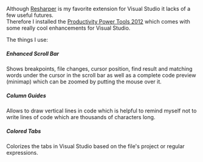 <!--
Title:"Productivity Power Tools 2012 for Visual Studio",
Date:"2014-09-04T20:05+0200",
Tags:"C#,.NET,Visual Studio",
PreviewLength:"345"
-->
Although [Resharper](http://www.jetbrains.com/resharper/) is my favorite extension for Visual Studio it lacks of a few useful futures.  
Therefore I installed the [Productivity Power Tools 2012](http://visualstudiogallery.msdn.microsoft.com/3a96a4dc-ba9c-4589-92c5-640e07332afd) which comes with some really cool enhancements for Visual Studio.

The things I use:

##### Enhanced Scroll Bar
Shows breakpoints, file changes, cursor position, find result and matching words under the cursor in the scroll bar as well as a complete code preview (minimap) which can be zoomed by putting the mouse over it.
##### Column Guides
Allows to draw vertical lines in code which is helpful to remind myself not to write lines of code which are thousands of characters long.  
##### Colored Tabs
Colorizes the tabs in Visual Studio based on the file's project or regular expressions.

